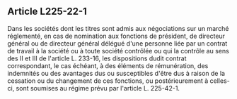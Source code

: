 Article L225-22-1
----
Dans les sociétés dont les titres sont admis aux négociations sur un marché
réglementé, en cas de nomination aux fonctions de président, de directeur
général ou de directeur général délégué d'une personne liée par un contrat de
travail à la société ou à toute société contrôlée ou qui la contrôle au sens des
II et III de l'article L. 233-16, les dispositions dudit contrat correspondant,
le cas échéant, à des éléments de rémunération, des indemnités ou des avantages
dus ou susceptibles d'être dus à raison de la cessation ou du changement de ces
fonctions, ou postérieurement à celles-ci, sont soumises au régime prévu par
l'article L. 225-42-1.
